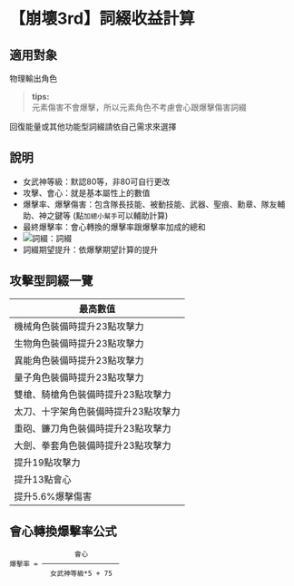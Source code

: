 # 【崩壞3rd】詞綴收益計算
## 適用對象
物理輸出角色  
>**tips:**  
>元素傷害不會爆擊，所以元素角色不考慮會心跟爆擊傷害詞綴  

回復能量或其他功能型詞綴請依自己需求來選擇  

## 說明
- 女武神等級：默認80等，非80可自行更改  
- 攻擊、會心：就是基本屬性上的數值  
- 爆擊率、爆擊傷害：包含隊長技能、被動技能、武器、聖痕、勳章、隊友輔助、神之鍵等 (點`加總小幫手`可以輔助計算)  
- 最終爆擊率：會心轉換的爆擊率跟爆擊率加成的總和  
- ![詞綴](https://tsuna01t.github.io/honkai-impact-affix/img/VEL03.png)：詞綴  
- 詞綴期望提升：依爆擊期望計算的提升

## 攻擊型詞綴一覽
|最高數值| 
|----|
|機械角色裝備時提升23點攻擊力|
|生物角色裝備時提升23點攻擊力|
|異能角色裝備時提升23點攻擊力|
|量子角色裝備時提升23點攻擊力|
|雙槍、騎槍角色裝備時提升23點攻擊力|
|太刀、十字架角色裝備時提升23點攻擊力|
|重砲、鐮刀角色裝備時提升23點攻擊力|
|大劍、拳套角色裝備時提升23點攻擊力|
|提升19點攻擊力|
|提升13點會心|
|提升5.6%爆擊傷害|

## 會心轉換爆擊率公式
                    會心
    爆擊率 = ───────────────────
              女武神等級*5 + 75
